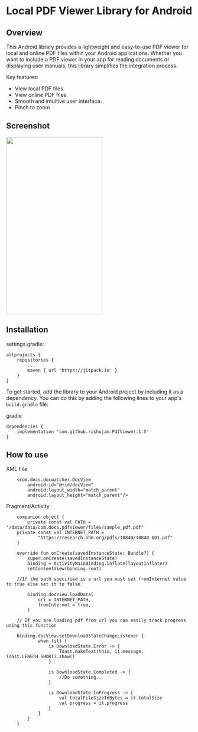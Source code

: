 # Local PDF Viewer Library for Android

## Overview

This Android library provides a lightweight and easy-to-use PDF viewer for local and online PDF files within your Android applications. Whether you want to include a PDF viewer in your app for reading documents or displaying user manuals, this library simplifies the integration process.

Key features:
- View local PDF files.
- View online PDF files.
- Smooth and intuitive user interface.
- Pinch to zoom

## Screenshot

<img src="https://github.com/rishujam/PdfViewer/assets/74773876/be378d46-6a7f-4e87-bea8-61afa1fdcd75" width="260" height="480">

## Installation

settings.gradle:
```
allprojects {
    repositories {
        ...
        maven { url 'https://jitpack.io' }
    }
}
```

To get started, add the library to your Android project by including it as a dependency. You can do this by adding the following lines to your app's `build.gradle` file:

gradle
```
dependencies {
    implementation 'com.github.rishujam:PdfViewer:1.5'
}
```
## How to use

XML File
```
    <com.docs.docwatcher.DocView
		android:id="@+id/docView"
		android:layout_width="match_parent"
		android:layout_height="match_parent"/>
```
Fragment/Activity
```
    companion object {
        private const val PATH = "/data/data/com.docs.pdfviewer/files/sample_pdf.pdf"
	private const val INTERNET_PATH =
            "https://research.nhm.org/pdfs/10840/10840-001.pdf"
    }

    override fun onCreate(savedInstanceState: Bundle?) {
        super.onCreate(savedInstanceState)
        binding = ActivityMainBinding.inflate(layoutInflater)
        setContentView(binding.root)

	//If the path specified is a url you must set fromInternet value to true else set it to false.

        binding.docView.loadData(
            uri = INTERNET_PATH, 
            fromInternet = true,
        ) 

	// If you are loading pdf from url you can easily track progress using this function

	binding.docView.setDownloadStateChangeListener {
            when (it) {
                is DownloadState.Error -> {
                    Toast.makeText(this, it.message, Toast.LENGTH_SHORT).show()
                }

                is DownloadState.Completed -> {
                    //Do something..
                }

                is DownloadState.InProgress -> {
                    val totalFileSizeInBytes = it.totalSize
                    val progress = it.progress
                }
            }
        }
    }
```

